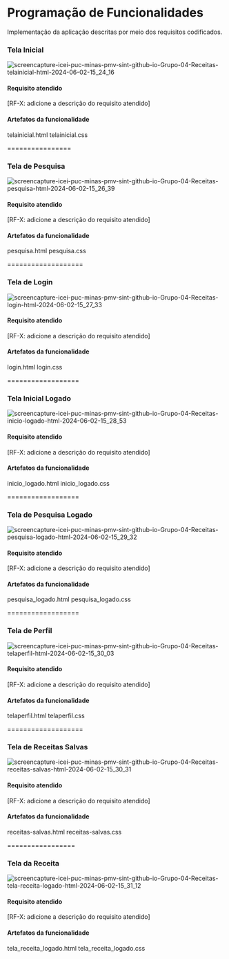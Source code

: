 # Programação de Funcionalidades

Implementação da aplicação descritas por meio dos requisitos codificados. 

### Tela Inicial

![screencapture-icei-puc-minas-pmv-sint-github-io-Grupo-04-Receitas-telainicial-html-2024-06-02-15_24_16](https://github.com/ICEI-PUC-Minas-PMV-SInt/Grupo-04-Receitas/assets/164505346/65b2c9de-de10-46d9-b385-16864b9b54da)


#### Requisito atendido

[RF-X: adicione a descrição do requisito atendido]


#### Artefatos da funcionalidade

telainicial.html
telainicial.css

================

### Tela de Pesquisa

![screencapture-icei-puc-minas-pmv-sint-github-io-Grupo-04-Receitas-pesquisa-html-2024-06-02-15_26_39](https://github.com/ICEI-PUC-Minas-PMV-SInt/Grupo-04-Receitas/assets/164505346/5bfe2325-ec05-438c-8c88-93aeee97f983)


#### Requisito atendido

[RF-X: adicione a descrição do requisito atendido]


#### Artefatos da funcionalidade

pesquisa.html
pesquisa.css

===================

### Tela de Login

![screencapture-icei-puc-minas-pmv-sint-github-io-Grupo-04-Receitas-login-html-2024-06-02-15_27_33](https://github.com/ICEI-PUC-Minas-PMV-SInt/Grupo-04-Receitas/assets/164505346/864b491f-ebac-47fd-9268-a6e84d667456)



#### Requisito atendido

[RF-X: adicione a descrição do requisito atendido]


#### Artefatos da funcionalidade

login.html
login.css

==================

### Tela Inicial Logado

![screencapture-icei-puc-minas-pmv-sint-github-io-Grupo-04-Receitas-inicio-logado-html-2024-06-02-15_28_53](https://github.com/ICEI-PUC-Minas-PMV-SInt/Grupo-04-Receitas/assets/164505346/bb57a03e-0f27-4d25-a7fe-4e899c3b71b6)


#### Requisito atendido

[RF-X: adicione a descrição do requisito atendido]


#### Artefatos da funcionalidade

inicio_logado.html
inicio_logado.css

==================

### Tela de Pesquisa Logado

![screencapture-icei-puc-minas-pmv-sint-github-io-Grupo-04-Receitas-pesquisa-logado-html-2024-06-02-15_29_32](https://github.com/ICEI-PUC-Minas-PMV-SInt/Grupo-04-Receitas/assets/164505346/bfc846be-45ec-4985-a8ea-7db051748df6)


#### Requisito atendido

[RF-X: adicione a descrição do requisito atendido]


#### Artefatos da funcionalidade

pesquisa_logado.html
pesquisa_logado.css

==================

### Tela de Perfil

![screencapture-icei-puc-minas-pmv-sint-github-io-Grupo-04-Receitas-telaperfil-html-2024-06-02-15_30_03](https://github.com/ICEI-PUC-Minas-PMV-SInt/Grupo-04-Receitas/assets/164505346/c8a256f5-865b-413e-aa7e-581e9ec1514b)


#### Requisito atendido

[RF-X: adicione a descrição do requisito atendido]


#### Artefatos da funcionalidade

telaperfil.html
telaperfil.css

===================

### Tela de Receitas Salvas

![screencapture-icei-puc-minas-pmv-sint-github-io-Grupo-04-Receitas-receitas-salvas-html-2024-06-02-15_30_31](https://github.com/ICEI-PUC-Minas-PMV-SInt/Grupo-04-Receitas/assets/164505346/ff2f3349-3828-4817-b7a8-f3eda9ff315c)


#### Requisito atendido

[RF-X: adicione a descrição do requisito atendido]


#### Artefatos da funcionalidade

receitas-salvas.html
receitas-salvas.css

=================

### Tela da Receita

![screencapture-icei-puc-minas-pmv-sint-github-io-Grupo-04-Receitas-tela-receita-logado-html-2024-06-02-15_31_12](https://github.com/ICEI-PUC-Minas-PMV-SInt/Grupo-04-Receitas/assets/164505346/7016cc25-2f49-47f6-8748-6e5e298557be)


#### Requisito atendido

[RF-X: adicione a descrição do requisito atendido]


#### Artefatos da funcionalidade

tela_receita_logado.html
tela_receita_logado.css

